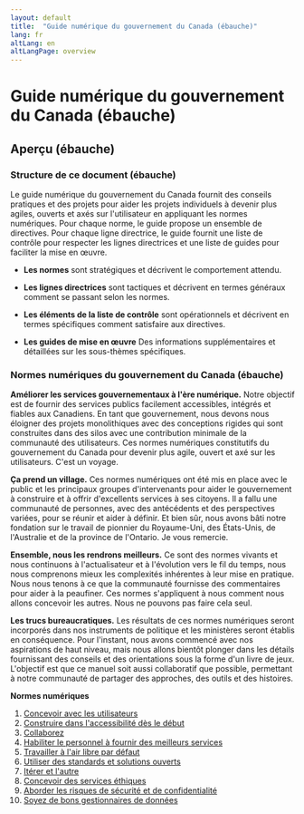 ```yaml
---
layout: default
title:  "Guide numérique du gouvernement du Canada (ébauche)"
lang: fr
altLang: en
altLangPage: overview
---
```

<!-- jekyll-exclude-start (TODO: figure out how to do this) -->

# Guide numérique du gouvernement du Canada (ébauche)

<!-- jekyll-exclude-end -->

## Aperçu (ébauche)

### Structure de ce document (ébauche)

Le guide numérique du gouvernement du Canada fournit des conseils pratiques et des projets pour aider les projets individuels à devenir plus agiles, ouverts et axés sur l'utilisateur en appliquant les normes numériques. Pour chaque norme, le guide propose un ensemble de directives. Pour chaque ligne directrice, le guide fournit une liste de contrôle pour respecter les lignes directrices et une liste de guides pour faciliter la mise en œuvre.

- **Les normes**   sont stratégiques et décrivent le comportement attendu.

- **Les lignes directrices**   sont tactiques et décrivent en termes généraux comment se passant selon les normes.

- **Les éléments de la liste de contrôle**   sont opérationnels et décrivent en termes spécifiques comment satisfaire aux directives.

- **Les guides de mise en œuvre**   Des informations supplémentaires et détaillées sur les sous-thèmes spécifiques.

### Normes numériques du gouvernement du Canada (ébauche)

**Améliorer les services gouvernementaux à l'ère numérique.**   Notre objectif est de fournir des services publics facilement accessibles, intégrés et fiables aux Canadiens.   En tant que gouvernement, nous devons nous éloigner des projets monolithiques avec des conceptions rigides qui sont construites dans des silos avec une contribution minimale de la communauté des utilisateurs.   Ces normes numériques constitutifs du gouvernement du Canada pour devenir plus agile, ouvert et axé sur les utilisateurs.   C'est un voyage.

**Ça prend un village.**   Ces normes numériques ont été mis en place avec le public et les principaux groupes d'intervenants pour aider le gouvernement à construire et à offrir d'excellents services à
ses citoyens.   Il a fallu une communauté de personnes, avec des antécédents et des perspectives variées, pour se réunir et aider à définir.   Et bien sûr, nous avons bâti notre fondation sur le travail de pionnier du Royaume-Uni, des États-Unis, de l'Australie et de la province de l'Ontario.   Je vous remercie.

**Ensemble, nous les rendrons meilleurs.**   Ce sont des normes vivants et nous continuons à l'actualisateur et à l'évolution vers le fil du temps, nous nous comprenons mieux les complexités inhérentes à leur mise en pratique.   Nous nous tenons à ce que la communauté fournisse des commentaires pour aider à la peaufiner.   Ces normes s'appliquent à nous comment nous allons concevoir les autres.   Nous ne pouvons pas faire cela seul.

**Les trucs bureaucratiques.**   Les résultats de ces normes numériques seront incorporés dans nos instruments de politique et les ministères seront établis en conséquence.   Pour l'instant, nous avons commencé avec nos aspirations de haut niveau, mais nous allons bientôt plonger dans les détails fournissant des conseils et des orientations sous la forme d'un livre de jeux. L'objectif est que ce manuel soit aussi collaboratif que possible, permettant à notre communauté de partager des approches, des outils et des histoires.

**Normes numériques**

1. [Concevoir avec les utilisateurs](1-concevoir-avec-utilisateurs.md)
1. [Construire dans l'accessibilité dès le début](2-construire-dans-accessibilite-des-debut.md)
1. [Collaborez](3-collaborez-largement.md)
1. [Habiliter le personnel à fournir des meilleurs services](4-habiliter-personnel-fournir-meilleurs-services.md)
1. [Travailler à l'air libre par défaut](5-travailler-air-libre-par-defaut.md)
1. [Utiliser des standards et solutions ouverts](6-utiliser-standards-solutions-ouverts.md)
1. [Itérer et l'autre](7-iterer-ameliorer-frequemment.md)
1. [Concevoir des services éthiques](8-concevoir-services-ethiques.md)
1. [Aborder les risques de sécurité et de confidentialité](9-aborder-risques-securite-confidentialite.md)
1. [Soyez de bons gestionnaires de données](10-soyez-bons-gestionnaires-donnees.md)
